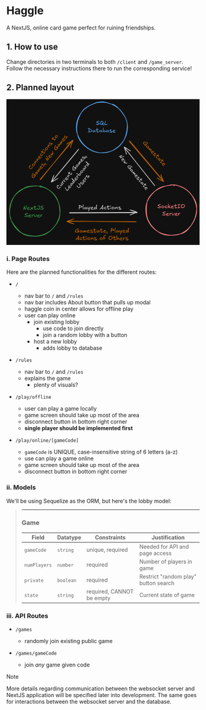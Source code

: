 # Haggle

A NextJS, online card game perfect for ruining friendships.


## 1. How to use

Change directories in two terminals to both `/client` and `/game_server`. Follow
the necessary instructions there to run the corresponding service!


## 2. Planned layout

<p align="center">
    <img alt="Haggle Architecture" src="Haggle_Architecture.png"/>
</p>


### i. Page Routes

Here are the planned functionalities for the different routes:

- `/`
    - nav bar to `/` and `/rules`
    - nav bar includes About button that pulls up modal
    - haggle coin in center allows for offline play
    - user can play online
        - join existing lobby
            - use code to join directly
            - join a random lobby with a button
        - host a new lobby
            - adds lobby to database

- `/rules`
    - nav bar to `/` and `/rules`
    - explains the game
        - plenty of visuals?

- `/play/offline`
    - user can play a game locally
    - game screen should take up most of the area
    - disconnect button in bottom right corner
    - <b>single player should be implemented first</b>

- `/play/online/[gameCode]`
    - `gameCode` is UNIQUE, case-insensitive string of 6 letters (a-z)
    - use can play a game online
    - game screen should take up most of the area
    - disconnect button in bottom right corner


### ii. Models

We'll be using Sequelize as the ORM, but here's the lobby model:

> <hr>
> <h3>Game</h3>
>
> | Field | Datatype | Constraints | Justification |
> | -------- | ------- | ------- | ----- |
> | `gameCode` | `string` | unique, required | Needed for API and page access |
> | `numPlayers` | `number` | required | Number of players in game |
> | `private` | `boolean` | required | Restrict "random play" button search |
> | `state` | `string` | required, CANNOT be empty | Current state of game |


### iii. API Routes

- `/games`
    - randomly join existing public game

- `/games/gameCode`
    - join *any* game given code

> [!NOTE]
> More details regarding communication between the websocket server and
> NextJS application will be specified later into development. The same
> goes for interactions between the websocket server and the database.